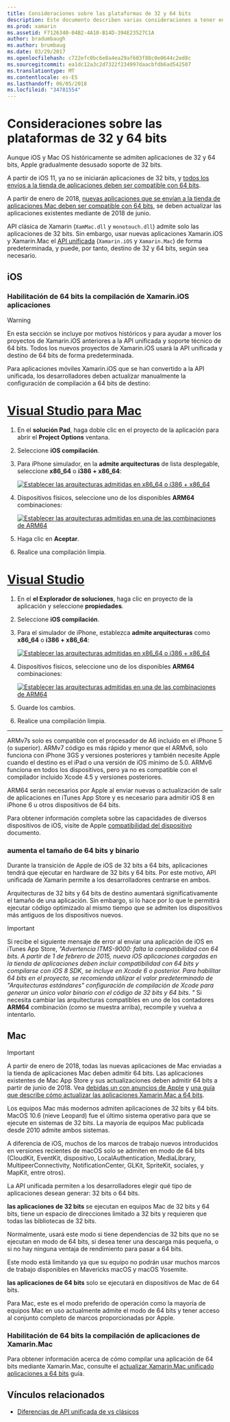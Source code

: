 ```yaml
---
title: Consideraciones sobre las plataformas de 32 y 64 bits
description: Este documento describen varias consideraciones a tener en cuenta al elegir como destino arquitecturas de 32 bits y 64 bits para una aplicación Xamarin.iOS o Xamarin.Mac.
ms.prod: xamarin
ms.assetid: F7126340-04B2-4A10-B14D-394E23527C1A
author: bradumbaugh
ms.author: brumbaug
ms.date: 03/29/2017
ms.openlocfilehash: c722efc0bc6e8a4ea29af603f88c0e0644c2ed8c
ms.sourcegitcommit: ea1dc12a3c2d7322f234997daacbfdb6ad542507
ms.translationtype: MT
ms.contentlocale: es-ES
ms.lasthandoff: 06/05/2018
ms.locfileid: "34781554"
---
```

# <a name="3264-bit-platform-considerations"></a>Consideraciones sobre las plataformas de 32 y 64 bits

Aunque iOS y Mac OS históricamente se admiten aplicaciones de 32 y 64 bits, Apple gradualmente desusado soporte de 32 bits.

A partir de iOS 11, ya no se iniciarán aplicaciones de 32 bits, y [todos los envíos a la tienda de aplicaciones deben ser compatible con 64 bits](https://developer.apple.com/news/?id=06282017b).

A partir de enero de 2018, [nuevas aplicaciones que se envían a la tienda de aplicaciones Mac deben ser compatible con 64 bits](https://developer.apple.com/news/?id=06282017a), se deben actualizar las aplicaciones existentes mediante de 2018 de junio.

API clásica de Xamarin (`XamMac.dll` y `monotouch.dll`) admite solo las aplicaciones de 32 bits. Sin embargo, usar nuevas aplicaciones Xamarin.iOS y Xamarin.Mac el [API unificada](~/cross-platform/macios/unified/index.md) (`Xamarin.iOS` y `Xamarin.Mac`) de forma predeterminada, y puede, por tanto, destino de 32 y 64 bits, según sea necesario.

## <a name="ios"></a>iOS

<a name="enable-64" />

### <a name="enabling-64-bit-builds-of-xamarinios-apps"></a>Habilitación de 64 bits la compilación de Xamarin.iOS aplicaciones

> [!WARNING]
> En esta sección se incluye por motivos históricos y para ayudar a mover los proyectos de Xamarin.iOS anteriores a la API unificada y soporte técnico de 64 bits. Todos los nuevos proyectos de Xamarin.iOS usará la API unificada y destino de 64 bits de forma predeterminada.

Para aplicaciones móviles Xamarin.iOS que se han convertido a la API unificada, los desarrolladores deben actualizar manualmente la configuración de compilación a 64 bits de destino:

# <a name="visual-studio-for-mactabvsmac"></a>[Visual Studio para Mac](#tab/vsmac)

1. En el **solución Pad**, haga doble clic en el proyecto de la aplicación para abrir el **Project Options** ventana.
2. Seleccione **iOS compilación**.
3. Para iPhone simulador, en la **admite arquitecturas** de lista desplegable, seleccione **x86\_64** o **i386 + x86\_64**:

   [![Establecer las arquitecturas admitidas en x86\_64 o i386 + x86\_64](Images/Image01.png "Setting Supported architectures to x86\_64 or i386 + x86\_64")](Images/Image01-large.png#lightbox) 

4. Dispositivos físicos, seleccione uno de los disponibles **ARM64** combinaciones:

   [![Establecer las arquitecturas admitidas en una de las combinaciones de ARM64](Images/Image02.png "configuración admite arquitecturas en una de las combinaciones de ARM64")](Images/Image02-large.png#lightbox)

5. Haga clic en **Aceptar**.
6. Realice una compilación limpia.

# <a name="visual-studiotabvswin"></a>[Visual Studio](#tab/vswin)

1. En el **el Explorador de soluciones**, haga clic en proyecto de la aplicación y seleccione **propiedades**.
2. Seleccione **iOS compilación**.
3. Para el simulador de iPhone, establezca **admite arquitecturas** como **x86\_64** o **i386 + x86\_64**: 

   [![Establecer las arquitecturas admitidas en x86_64 o i386 + x86\_64](Images/VS02.png "Setting Supported architectures to x86_64 or i386 + x86\_64")](Images/VS02-large.png#lightbox)

4. Dispositivos físicos, seleccione uno de los disponibles **ARM64** combinaciones:
    
   [![Establecer las arquitecturas admitidas en una de las combinaciones de ARM64](Images/VS01.png "configuración admite arquitecturas en una de las combinaciones de ARM64")](Images/VS01-large.png#lightbox)

5. Guarde los cambios.
6. Realice una compilación limpia.

-----

ARMv7s solo es compatible con el procesador de A6 incluido en el iPhone 5 (o superior). ARMv7 código es más rápido y menor que el ARMv6, solo funciona con iPhone 3GS y versiones posteriores y también necesite Apple cuando el destino es el iPad o una versión de iOS mínimo de 5.0. ARMv6 funciona en todos los dispositivos, pero ya no es compatible con el compilador incluido Xcode 4.5 y versiones posteriores. 

ARM64 serán necesarios por Apple al enviar nuevas o actualización de salir de aplicaciones en iTunes App Store y es necesario para admitir iOS 8 en iPhone 6 u otros dispositivos de 64 bits.

Para obtener información completa sobre las capacidades de diversos dispositivos de iOS, visite de Apple [compatibilidad del dispositivo](https://developer.apple.com/library/content/documentation/DeviceInformation/Reference/iOSDeviceCompatibility/DeviceCompatibilityMatrix/DeviceCompatibilityMatrix.html) documento.

### <a name="64-bit-and-binary-size-increases"></a>aumenta el tamaño de 64 bits y binario

Durante la transición de Apple de iOS de 32 bits a 64 bits, aplicaciones tendrá que ejecutar en hardware de 32 bits y 64 bits. Por este motivo, API unificada de Xamarin permite a los desarrolladores centrarse en ambos.

Arquitecturas de 32 bits y 64 bits de destino aumentará significativamente el tamaño de una aplicación. Sin embargo, si lo hace por lo que le permitirá ejecutar código optimizado al mismo tiempo que se admiten los dispositivos más antiguos de los dispositivos nuevos.

> [!IMPORTANT]
> Si recibe el siguiente mensaje de error al enviar una aplicación de iOS en iTunes App Store, _"Advertencia ITMS-9000: falta la compatibilidad con 64 bits. A partir de 1 de febrero de 2015, nueva iOS aplicaciones cargadas en la tienda de aplicaciones deben incluir compatibilidad con 64 bits y compilarse con iOS 8 SDK, se incluye en Xcode 6 o posterior. Para habilitar 64 bits en el proyecto, se recomienda utilizar el valor predeterminado de "Arquitecturas estándares" configuración de compilación de Xcode para generar un único valor binario con el código de 32 bits y 64 bits. "_ Si necesita cambiar las arquitecturas compatibles en uno de los contadores **ARM64** combinación (como se muestra arriba), recompile y vuelva a intentarlo.

## <a name="mac"></a>Mac

> [!IMPORTANT]
> A partir de enero de 2018, todas las nuevas aplicaciones de Mac enviadas a la tienda de aplicaciones Mac deben admitir 64 bits. Las aplicaciones existentes de Mac App Store y sus actualizaciones deben admitir 64 bits a partir de junio de 2018. Vea [debidas un con anuncios de Apple](https://developer.apple.com/news/?id=06282017a) y [una guía que describe cómo actualizar las aplicaciones Xamarin.Mac a 64 bits](~/cross-platform/macios/32-and-64/mac-64-bit.md).

Los equipos Mac más modernos admiten aplicaciones de 32 bits y 64 bits.   MacOS 10.6 (nieve Leopard) fue el último sistema operativo para que se ejecute en sistemas de 32 bits.   La mayoría de equipos Mac publicada desde 2010 admite ambos sistemas.

A diferencia de iOS, muchos de los marcos de trabajo nuevos introducidos en versiones recientes de macOS solo se admiten en modo de 64 bits (CloudKit, EventKit, dispositivo, LocalAuthentication, MediaLibrary, MultipeerConnectivity, NotificationCenter, GLKit, SpriteKit, sociales, y MapKit, entre otros).

La API unificada permiten a los desarrolladores elegir qué tipo de aplicaciones desean generar: 32 bits o 64 bits.

**las aplicaciones de 32 bits** se ejecutan en equipos Mac de 32 bits y 64 bits, tiene un espacio de direcciones limitado a 32 bits y requieren que todas las bibliotecas de 32 bits.

Normalmente, usará este modo si tiene dependencias de 32 bits que no se ejecutan en modo de 64 bits, si desea tener una descarga más pequeña, o si no hay ninguna ventaja de rendimiento para pasar a 64 bits.

Este modo está limitando ya que su equipo no podrán usar muchos marcos de trabajo disponibles en Mavericks macOS y macOS Yosemite.

**las aplicaciones de 64 bits** solo se ejecutará en dispositivos de Mac de 64 bits.

Para Mac, este es el modo preferido de operación como la mayoría de equipos Mac en uso actualmente admite el modo de 64 bits y tener acceso al conjunto completo de marcos proporcionadas por Apple.

### <a name="enabling-64-bit-builds-of-xamarinmac-apps"></a>Habilitación de 64 bits la compilación de aplicaciones de Xamarin.Mac

Para obtener información acerca de cómo compilar una aplicación de 64 bits mediante Xamarin.Mac, consulte el [actualizar Xamarin.Mac unificado aplicaciones a 64 bits](~/cross-platform/macios/32-and-64/mac-64-bit.md) guía.

## <a name="related-links"></a>Vínculos relacionados

- [Diferencias de API unificada de vs clásicos](https://developer.xamarin.com/releases/ios/api_changes/classic-vs-unified-8.6.0/)
